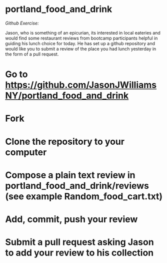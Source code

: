 portland_food_and_drink
=======================

_Github Exercise:_

Jason, who is something of an epicurian, its interested in local eateries and would find some restaurant reviews from bootcamp participants helpful in guiding his lunch choice for today.  He has set up a github repository and would like you to submit a review of the place you had lunch yesterday in the form of a pull request.

# Go to https://github.com/JasonJWilliamsNY/portland_food_and_drink
# Fork
# Clone the repository to your computer
# Compose a plain text review in portland_food_and_drink/reviews (see example Random_food_cart.txt)
# Add, commit, push your review
# Submit a pull request asking Jason to add your review to his collection


